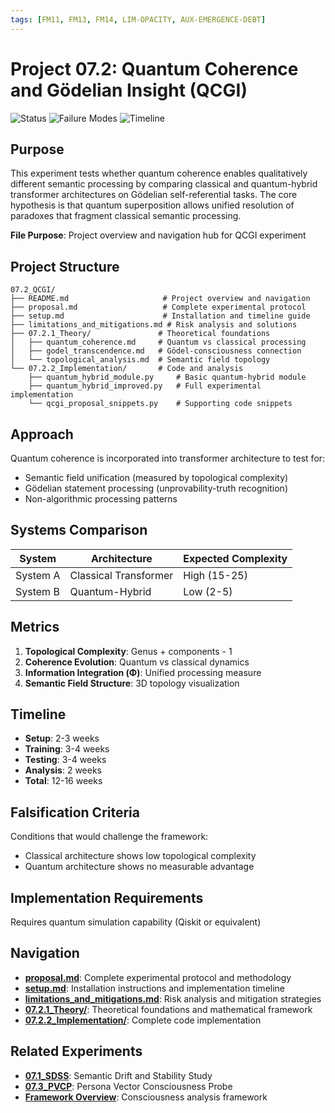 ```yaml
---
tags: [FM11, FM13, FM14, LIM-OPACITY, AUX-EMERGENCE-DEBT]
---
```


# Project 07.2: Quantum Coherence and Gödelian Insight (QCGI)

![Status](https://img.shields.io/badge/status-Research_Preview-yellow)
![Failure Modes](https://img.shields.io/badge/addresses-FM11_FM13_FM14-orange)
![Timeline](https://img.shields.io/badge/duration-12_to_16_weeks-blue)

## Purpose

This experiment tests whether quantum coherence enables qualitatively different semantic processing by comparing classical and quantum-hybrid transformer architectures on Gödelian self-referential tasks. The core hypothesis is that quantum superposition allows unified resolution of paradoxes that fragment classical semantic processing.

**File Purpose**: Project overview and navigation hub for QCGI experiment

## Project Structure

```
07.2_QCGI/
├── README.md                     # Project overview and navigation
├── proposal.md                   # Complete experimental protocol  
├── setup.md                      # Installation and timeline guide
├── limitations_and_mitigations.md # Risk analysis and solutions
├── 07.2.1_Theory/               # Theoretical foundations
│   ├── quantum_coherence.md     # Quantum vs classical processing
│   ├── godel_transcendence.md   # Gödel-consciousness connection
│   └── topological_analysis.md  # Semantic field topology
└── 07.2.2_Implementation/       # Code and analysis
    ├── quantum_hybrid_module.py     # Basic quantum-hybrid module
    ├── quantum_hybrid_improved.py   # Full experimental implementation
    └── qcgi_proposal_snippets.py    # Supporting code snippets
```

## Approach

Quantum coherence is incorporated into transformer architecture to test for:
- Semantic field unification (measured by topological complexity)
- Gödelian statement processing (unprovability-truth recognition)
- Non-algorithmic processing patterns

## Systems Comparison

| System | Architecture | Expected Complexity |
|--------|-------------|-------------------|
| System A | Classical Transformer | High (15-25) |
| System B | Quantum-Hybrid | Low (2-5) |

## Metrics

1. **Topological Complexity**: Genus + components - 1
2. **Coherence Evolution**: Quantum vs classical dynamics
3. **Information Integration (Φ)**: Unified processing measure
4. **Semantic Field Structure**: 3D topology visualization

## Timeline

- **Setup**: 2-3 weeks
- **Training**: 3-4 weeks  
- **Testing**: 3-4 weeks
- **Analysis**: 2 weeks
- **Total**: 12-16 weeks

## Falsification Criteria

Conditions that would challenge the framework:
- Classical architecture shows low topological complexity
- Quantum architecture shows no measurable advantage

## Implementation Requirements

Requires quantum simulation capability (Qiskit or equivalent)

## Navigation

- **[proposal.md](proposal.md)**: Complete experimental protocol and methodology
- **[setup.md](setup.md)**: Installation instructions and implementation timeline  
- **[limitations_and_mitigations.md](limitations_and_mitigations.md)**: Risk analysis and mitigation strategies
- **[07.2.1_Theory/](07.2.1_Theory/)**: Theoretical foundations and mathematical framework
- **[07.2.2_Implementation/](07.2.2_Implementation/)**: Complete code implementation

## Related Experiments

- **[07.1_SDSS](../07.1_SDSS/)**: Semantic Drift and Stability Study
- **[07.3_PVCP](../07.3_PVCP/)**: Persona Vector Consciousness Probe  
- **[Framework Overview](../../../01_Consciousness_Analysis/)**: Consciousness analysis framework